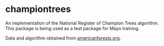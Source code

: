 # championtrees

An implementation of the National Register of Champion Trees algorithm.
This package is being used as a test package for Mayo training.

Data and algorithm obtained from [americanforests.org](https://www.americanforests.org/get-involved/americas-biggest-trees/champion-trees-national-register/).
